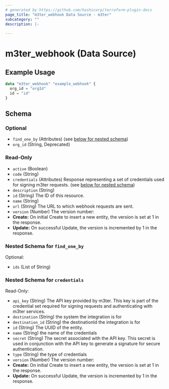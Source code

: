```yaml
---
# generated by https://github.com/hashicorp/terraform-plugin-docs
page_title: "m3ter_webhook Data Source - m3ter"
subcategory: ""
description: |-
  
---
```


# m3ter_webhook (Data Source)



## Example Usage

```terraform
data "m3ter_webhook" "example_webhook" {
  org_id = "orgId"
  id = "id"
}
```

<!-- schema generated by tfplugindocs -->
## Schema

### Optional

- `find_one_by` (Attributes) (see [below for nested schema](#nestedatt--find_one_by))
- `org_id` (String, Deprecated)

### Read-Only

- `active` (Boolean)
- `code` (String)
- `credentials` (Attributes) Response representing a set of credentials used for signing m3ter requests. (see [below for nested schema](#nestedatt--credentials))
- `description` (String)
- `id` (String) The ID of this resource.
- `name` (String)
- `url` (String) The URL to which webhook requests are sent.
- `version` (Number) The version number:
- **Create:** On initial Create to insert a new entity, the version is set at 1 in the response.
- **Update:** On successful Update, the version is incremented by 1 in the response.

<a id="nestedatt--find_one_by"></a>
### Nested Schema for `find_one_by`

Optional:

- `ids` (List of String)


<a id="nestedatt--credentials"></a>
### Nested Schema for `credentials`

Read-Only:

- `api_key` (String) The API key provided by m3ter. This key is part of the credential set required for signing requests and authenticating with m3ter services.
- `destination` (String) the system the integration is for
- `destination_id` (String) the destinationId the integration is for
- `id` (String) The UUID of the entity.
- `name` (String) the name of the credentials
- `secret` (String) The secret associated with the API key. This secret is used in conjunction with the API key to generate a signature for secure authentication.
- `type` (String) the type of credentials
- `version` (Number) The version number:
- **Create:** On initial Create to insert a new entity, the version is set at 1 in the response.
- **Update:** On successful Update, the version is incremented by 1 in the response.

